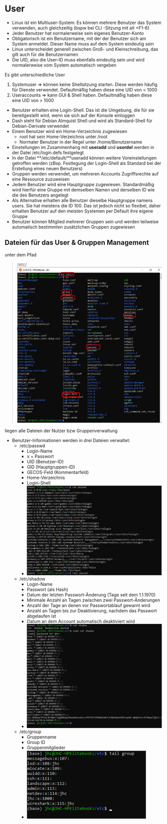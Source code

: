 # User

* Linux ist ein Multiuser-System: Es können mehrere Benutzer das System verwenden, auch
gleichzeitig (bspw bei CLI -Sitzung mit alt +F1-6)
* Jeder Benutzer hat normalerweise sein eigenes Benutzer-Konto
* Obligatorisch ist ein Benutzername, mit der der Benutzer sich am System anmeldet. Dieser
Name muss auf dem System eindeutig sein
* Linux unterscheidet generell zwischen Groß- und Kleinschreibung, das gilt auch für die
Benutzernamen
* Die UID, also die User-ID muss ebenfalls eindeutig sein und wird normalerweise vom System
automatisch vergeben

Es gibt unterschiedliche User

1. Systemuser => können keine Shellsitzung starten. Diese werden häufig für Dienste verwendet. Defaultmäßig haben diese eine UID von < 1000
2. Useraccounts => kann GUI & Shell haben. Defaultmäßig haben diese eine UID von > 1000

* Benutzer erhalten eine Login-Shell. Das ist die Umgebung, die für sie bereitgestellt wird,
wenn sie sich auf der Konsole einloggen
* Dash steht für Debian Almquist Shell und wird als Standard-Shell für Debian-Derivate
verwendet
* Einem Benutzer wird ein Home-Verzeichnis zugewiesen
  * root hat sein Home-Verzeichnis unter /root
  * Normaler Benutzer in der Regel unter /home/Benutzername
* Einstellungen im Zusammenhang mit **useradd** und **userdel** werden in der Datei
/etc/login.defs festgelegt
* In der Datei **/etc/default/**useradd können weitere Voreinstellungen getroffen werden
(zBsp. Festlegung der Login-Shell als Standard bei der Erstellung eines neuen Benutzers)
* Gruppen werden verwendet, um mehreren Accounts Zugriffsrechte auf eine Ressource
zuzuweisen
* Jedem Benutzer wird eine Hauptgruppe zugewiesen. Standardmäßig wird hierfür eine
Gruppe mit demselben Namen und derselben ID wie die des Benutzers angelegt
* Als Alternative erhalten alle Benutzer dieselbe Hauptgruppe namens users. Sie hat meistens
die ID 100. Das ist jedoch nicht so flexibel, daher erhalten Benutzer auf den meisten
Systemen per Default ihre eigene Gruppe
* Benutzer können Mitglied mehrerer Gruppen sein und werden teilweise automatisch
bestimmten zusätzlichen Gruppen zugewiesen


## Dateien für das User & Gruppen Management
unter dem Pfad 
> /etc/
![](imgs/2020-06-22-09-40-40.png)

liegen alle Dateien der Nutzer bzw Gruppenverwaltung


* Benutzer-Informationen werden in drei Dateien verwaltet:
  * /etc/passwd
    * Login-Name
    * x = Passwort
    * UID (Benutzer-ID)
    * GID (Hauptgruppen-ID)
    * GECOS-Feld (Kommentarfeld)
    * Home-Verzeichnis
    * Login-Shell
    * ![](imgs/2020-06-22-09-46-46.png)
  * /etc/shadow
    * Login-Name
    * Passwort (als Hash)
    * Datum der letzten Passwort-Änderung (Tage seit dem 1.1.1970)
    * Minimale Anzahl an Tagen zwischen zwei Passwort-Änderungen
    * Anzahl der Tage an denen vor Passwortablauf gewarnt wird
    * Anzahl an Tagen bis zur Deaktivierung, nachdem das Passwort abgelaufen ist
    * Datum an dem Account automatisch deaktiviert wird
    * ![](imgs/2020-06-22-09-48-11.png)
  * /etc/group
    * Gruppenname
    * Group ID
    * Gruppenmitglieder
    * ![](imgs/2020-06-22-09-48-48.png)




